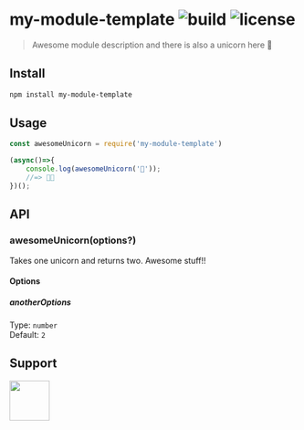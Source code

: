 # my-module-template ![build](https://travis-ci.com/RocktimSaikia/my-module-template.svg?branch=master) ![license](https://img.shields.io/github/license/rocktimsaikia/my-module-template)

> Awesome module description and there is also a unicorn here :unicorn:

## Install
```bash
npm install my-module-template
```

## Usage

```js
const awesomeUnicorn = require('my-module-template')

(async()=>{
    console.log(awesomeUnicorn('🦄'));
    //=> 🦄🦄
})();

```

## API

### awesomeUnicorn(options?)

Takes one unicorn and returns two. Awesome stuff!!

#### Options

##### anotherOptions

Type: `number`<br>
Default: `2`


## Support

<a href="https://www.buymeacoffee.com/7BdaxfI"><img src="https://user-images.githubusercontent.com/33410545/91206759-48d5d180-e725-11ea-93b5-754d98c007af.png" height="70px"/></a>
